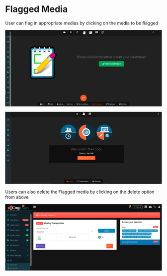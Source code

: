 # Flagged Media

User can flag in appropriate medias by clicking on the media to be flagged

![](../.gitbook/assets/image%20%2851%29.png)



![](../.gitbook/assets/image%20%28158%29.png)

Users can also delete the Flagged media by clicking on the delete option from above 

![](../.gitbook/assets/image%20%2875%29.png)

